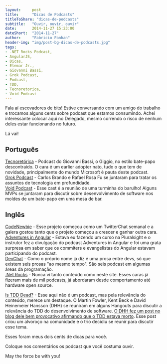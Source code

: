 ```yaml
---
layout:     post
title:      "Dicas de Podcasts"
titleToShare: "dicas-de-podcasts"
subtitle:   "Ouvir, ouvir, ouvir"
date:       2014-11-27 15:23:00
dateShort:  "2014-11-27"
author:     "Fabricio Panhan"
header-img: "img/post-bg-dicas-de-podcasts.jpg"
tags:
- .NET Rocks Podcast,
- AngularJS,
- Dicas,
- Elemar Jr.,
- Giovanni Bassi,
- Grok Podcast,
- Podcast,
- TDD,
- Tecnoretorica,
- Void Podcast
---
```


<p>
    Fala a&iacute; escovadores de bits! Estive conversando com um amigo do trabalho e trocamos alguns cents sobre podcast que estamos consumindo. Achei interessante colocar aqui no Delegado, mesmo correndo o risco de nenhum deles estar funcionando no futuro.
</p>

<p>
    L&aacute; vai!
</p>

<h2 class="section-heading">Portugu&ecirc;s</h2>

<p>
    <a target="_blank" href="http://www.tecnoretorica.com.br/">Tecnoret&oacute;rica</a> - Podcast do Giovanni Bassi, o Giggio, no estilo bate-papo descontra&iacute;do. O cara &eacute; um earlier adopter nato, tudo o que tem de novidade, principalmente do mundo Microsoft &eacute; pauta deste podcast.
    <br />
    <a target="_blank" href="http://www.grokpodcast.com/">Grok Podcast</a> - Carlos Brando e Rafael Rosa Fu se juntaram para tratar os assuntos de tecnologia em profundidade.
    <br />
    <a target="_blank" href="http://voidpodcast.com/">Void Podcast</a> - Esse cast &eacute; a reuni&atilde;o de uma turminha do barulho! Alguns MVPs se juntaram para discutir sobre desenvolvimento de software nos moldes de um bate-papo em uma mesa de bar.
</p>


<h2 class="section-heading">Ingl&ecirc;s</h2>

<p>
    <a target="_blank" href="http://www.codenewbie.org/podcast">CodeNewbie</a> - Esse projeto come&ccedil;ou como um TwitterChat semanal e a galera gostou tanto que o projeto come&ccedil;ou a crescer e ganhar outra cara.
    <br />
    <a target="_blank" href="http://devchat.tv/adventures-in-angular/">Adventures in Angular</a> - Estava eu fazendo um curso na Pluralsight e o instrutor fez a divulga&ccedil;&atilde;o do podcast Adventures in Angular e foi uma grata surpresa em saber que os commiters e evangelistas do Angular estavam participando do podcast.
    <br />
    <a target="_blank" href="http://devchat.tv/">DevChat</a> - Como o pr&oacute;prio nome j&aacute; diz &eacute; uma prosa entre devs, s&oacute; que existem seis prosas &quot;ao mesmo tempo&quot;. S&atilde;o seis podcast em algumas &aacute;reas da programa&ccedil;&atilde;o.
    <br />
    <a target="_blank" href="http://www.dotnetrocks.com/">.Net Rocks</a> - Nunca vi tanto conte&uacute;do como neste site. Esses caras j&aacute; fizeram mais de mil podcasts, j&aacute; abordaram desde comportamento at&eacute; hardware open source.
</p>

<p>
    <a target="_blank" href="http://martinfowler.com/articles/is-tdd-dead/">Is TDD Dead?</a> - Esse aqui n&atilde;o &eacute; um podcast, mas pela relev&acirc;ncia do conte&uacute;do, merece um destaque. O Martin Fowler, Kent Beck e David Heinemeier Hansson (DHH) se reuniram em alguns Hangouts para discutir a relev&acirc;ncia do TDD do desenvolvimento de software. <a target="_blank" href="http://david.heinemeierhansson.com/2014/tdd-is-dead-long-live-testing.html">O DHH fez um post no blog dele bem provocativo afirmando que o TDD estava morto</a>. Esse post criou um alvoro&ccedil;o na comunidade e o trio decidiu se reunir para discutir esse tema.
</p>

<p>
    Esses foram meus dois cents de dicas para voc&ecirc;.
</p>

<p>
    Coloque nos coment&aacute;rios os podcast que voc&ecirc; costuma ouvir.
</p>

<p>
    May the force be with you!
</p>

